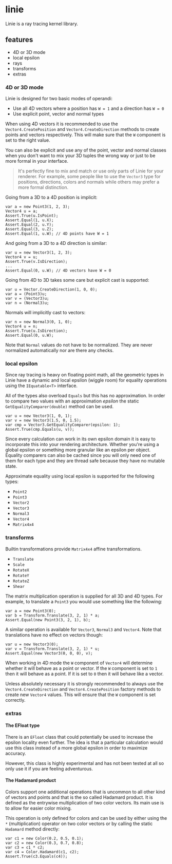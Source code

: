 # linie
Linie is a ray tracing kernel library.

## features
* 4D or 3D mode
* local epsilon
* rays
* transforms
* extras

### 4D or 3D mode
Linie is designed for two basic modes of operandi:

* Use all 4D vectors where a position has `W = 1` and a direction has `W = 0`
* Use explicit point, vector and normal types

When using 4D vectors it is recommended to use the `Vector4.CreatePosition` and
`Vector4.CreateDirection` methods to create points and vectors respectively. This
will make sure that the `W` component is set to the right value.

You can also be explicit and use any of the point, vector and normal classes when you don't want to mix your 3D tuples the wrong way or just to be more formal in
your interface.

> It's perfectly fine to mix and match or use only parts of Linie for your
> renderer. For example, some people like to use the `Vector3` type for
> positions, directions, colors and normals while others may prefer a more formal
> distinction.

Going from a 3D to a 4D position is implicit:
```
var a = new Point3(1, 2, 3);
Vector4 u = a;
Assert.True(u.IsPoint);
Assert.Equal(1, u.X);
Assert.Equal(2, u.Y);
Assert.Equal(3, u.Z);
Assert.Equal(1, u.W); // 4D points have W = 1
```

And going from a 3D to a 4D direction is similar:
```
var u = new Vector3(1, 2, 3);
Vector4 v = u;
Assert.True(v.IsDirection);
...
Assert.Equal(0, u.W); // 4D vectors have W = 0
```

Going from 4D to 3D takes some care but explicit cast is supported:
```
var u = Vector.CreateDirection(1, 0, 0);
var a = (Point3)u;
var v = (Vector3)u;
var n = (Normal3)u;
```

Normals will implicitly cast to vectors:
```
var n = new Normal3(0, 1, 0);
Vector4 u = n;
Assert.True(u.IsDirection);
Assert.Equal(0, u.W);
```

Note that `Normal` values do not have to be normalized. They are never
normalized automatically nor are there any checks.

### local epsilon
Since ray tracing is heavy on floating point math, all the geometric types in
Linie have a dynamic and local epsilon (wiggle room) for equality operations
using the `IEquatable<T>` interface.

All of the types also overload `Equals` but this has no approximation. In order
to compare two values with an approximation *epsilon* the static
`GetEqualityComparer(double)` method can be used.
```
var u = new Vector3(1, 0, 1);
var v = new Vector3(1.5, 0, 1.5);
var cmp = Vector3.GetEqualityComparer(epsilon: 1);
Assert.True(cmp.Equals(u, v));
```

Since every calculation can work in its own epsilon domain it is easy to
incorporate this into your rendering architecture. Whether you're using a
global epsilon or something more granular like an epsilon per object. Equality
comparers can also be cached since you will only need one of them for each type
and they are thread safe because they have no mutable state.

Approximate equality using local epsilon is supported for the following types:
* `Point2`
* `Point3`
* `Vector2`
* `Vector3`
* `Normal3`
* `Vector4`
* `Matrix4x4`

### transforms
Builtin transformations provide `Matrix4x4` affine transformations.

* `Translate`
* `Scale`
* `RotateX`
* `RotateY`
* `RotateZ`
* `Shear`

The matrix multiplication operation is supplied for all 3D and 4D types. For 
example, to translate a `Point3` you would use something like the following:
```
var a = new Point3(0);
var b = Transform.Translate(3, 2, 1) * a;
Assert.Equal(new Point3(3, 2, 1), b);
```

A similar operation is available for `Vector3`, `Normal3` and `Vector4`. Note
that translations have no effect on vectors though:
```
var u = new Vector3(0);
var v = Transform.Translate(3, 2, 1) * u;
Assert.Equal(new Vector3(0, 0, 0), v);
```

When working in 4D mode the `W` component of `Vector4` will determine whether
it will behave as a point or vector. If the `W` component is set to `1` then it
will behave as a point. If it is set to `0` then it will behave like a vector.

Unless absolutely necessary it is strongly recommended to always use the 
`Vector4.CreateDirection` and `Vector4.CreatePosition` factory methods to create
new `Vector4` values. This will ensure that the `W` component is set correctly.

### extras
#### The EFloat type
There is an `EFloat` class that could potentially be used to increase the
epsilon locality even further. The idea is that a particular calculation would use this class instead of a more global epsilon in order to maximize accuracy.

However, this class is highly experimental and has not been tested at all so only use it if you are feeling adventurous.

#### The Hadamard product
Colors support one additional operations that is uncommon to all other kind
of vectors and points and that is the so called Hadamard product. It is defined as the entrywise multiplication of two color vectors. Its main use is to allow for easier color mixing. 

This operation is only defined for colors and can be used by either using the `*` (multiplication) operator on two color vectors or by calling the static `Hadamard` method directly:
```
var c1 = new Color(0.2, 0.5, 0.1);
var c2 = new Color(0.3, 0.7, 0.8);
var c3 = c1 * c2;
var c4 = Color.Hadamard(c1, c2);
Assert.True(c3.Equals(c4));
```